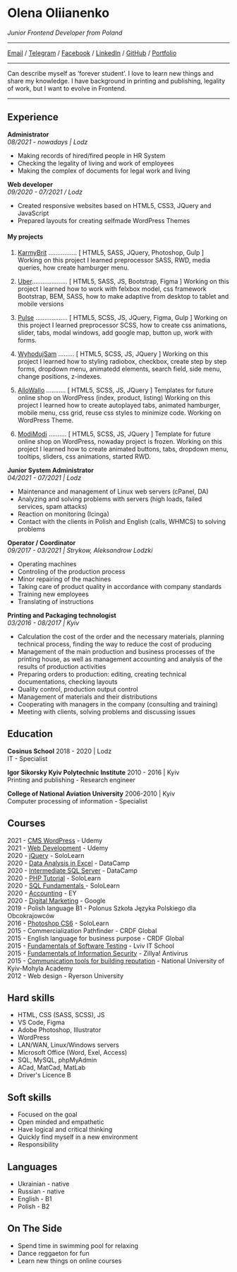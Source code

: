 # Olena Oliianenko

_Junior Frontend Developer from Poland_ <br>

***

[Email](mailto:felangelena@gmail.com) / [Telegram](https://telegram.me/felangelena) / [Facebook](https://www.facebook.com/felangelena/) / [LinkedIn](https://www.linkedin.com/in/felangelena) / [GitHub](https://github.com/felangelena) / [Portfolio](https://felangelena.000webhostapp.com/)

***

Can describe myself as ‘forever student’. I love to learn new things and share my knowledge. 
I have background in printing and publishing, legality of work, but I want to evolve in Frontend. 

***

## Experience
**Administrator**<br>
*08/2021 - nowadays | Lodz*
- Making records of hired/fired people in HR System
- Checking the legality of living and work of employees
- Making the complex of documents for legal work and living

**Web developer**<br>
*09/2020 - 07/2021 / Lodz*
- Created responsive websites based on HTML5, CSS3, JQuery and JavaScript
- Prepared layouts for creating selfmade WordPress Themes

#### My projects
1. [KarmyBrit](https://movie.karmybrit.pl) ................ [ HTML5, SASS, JQuery, Photoshop, Gulp ]    
Working on this project I learned preprocessor SASS, RWD, media queries, how create hamburger menu.
    
2. [Uber](https://felangelena.000webhostapp.com/Uber/).................... [ HTML5, SASS, JS, Bootstrap, Figma ]
Working on this project I learned how to work with felxbox model, css framework Bootstrap, BEM, SASS, how to make adaptive from desktop to tablet and mobile versions
    
3. [Pulse](https://felangelena.000webhostapp.com/Pulse/) .................. [ HTML5, SCSS, JS, JQuery, Figma, Gulp ]
Working on this project I learned preprocessor SCSS, how to create css animations, slider, tabs, modal windows, add google map, button up, work with forms.
    
4. [WyhodujSam](https://felangelena.000webhostapp.com/WyhodujSam/) ......... [ HTML5, SCSS, JS, JQuery ]
Working on this project I learned how to styling radiobox, checkbox, create step by step forms, dropdown menu, animatedd elements, search field, side menu, change positions, z-indexes.
    
5. [AlloWallo](https://felangelena.000webhostapp.com/AlloWallo/) ........... [ HTML5, SCSS, JS, JQuery ] 
Templates for future online shop on WordPress (index, product, listing)
Working on this project I learned how to create autoplayed tabs, animated hamburger, mobile menu, css grid, reuse css styles to minimize code. Working on WordPress Theme.
    
6. [ModiModi](https://felangelena.000webhostapp.com/ModiModi/) .......... [ HTML5, SCSS, JS, JQuery ] 
Template for future online shop on WordPress, nowaday project is frozen.
Working on this project I learned how to create animated buttons, tabs, dropdown menu, tooltips, sliders, css animations, started RWD. 

**Junior System Administrator**<br>
*04/2021 - 07/2021 | Lodz*
- Maintenance and management of Linux web servers (cPanel, DA)
- Analyzing and solving problems with servers (high loads, failed services, spam attacks)
- Reaction on monitoring (Icinga)
- Contact with the clients in Polish and English (calls, WHMCS) to solving problems

**Operator / Coordinator**<br>
*09/2017 - 03/2021 | Strykow, Aleksandrow Lodzki*
- Operating machines
- Controling of the production process
- Minor repairing of the machines
- Taking care of product quality in accordance with company standards
- Training new employees
- Translating of instructions

**Printing and Packaging technologist**<br>
*03/2016 - 08/2017 | Kyiv*
- Calculation the cost of the order and the necessary materials, planning technical process, finding the way to reduce the cost of producing
- Management of the main production and business processes of the printing house, as well as management accounting and analysis of the results of production activities
- Preparing orders to production: editing, creating technical documentations, checking layouts
- Quality control, production output control
- Management of materials and their distributions
- Cooperating with managers in the company (consulting and training)
- Meeting with clients, solving problems and discussing issues

## Education

**Cosinus School** 2018 - 2020 | Lodz<br>
IT - Specialist

**Igor Sikorsky Kyiv Polytechnic Institute** 2010 - 2016 | Kyiv<br>
Printing and publishing - Research engineer

**College of National Aviation University** 2006-2010 | Kyiv<br>
Computer processing of information - Specialist

## Courses

2021 - [CMS WordPress](https://www.udemy.com/certificate/UC-d67596f4-a477-464a-a245-c1a58a07e513/) - Udemy<br>
2021 - [Web Development](https://www.udemy.com/certificate/UC-fee43bfc-c9bb-4ce2-a9ec-13494738e59e/) - Udemy<br>
2020 - [jQuery](https://www.sololearn.com/Certificate/1082-645994/pdf/) - SoloLearn<br>
2020 - [Data Analysis in Excel](https://www.datacamp.com/statement-of-accomplishment/course/07edecef5a01bbdbb3270168e5453da731abaf27) - DataCamp<br>
2020 - [Intermediate SQL Server](https://www.datacamp.com/statement-of-accomplishment/course/069ba42672c063ea939c8fe17ff566c3fab80ef5) - DataCamp<br>
2020 - [PHP Tutorial](https://www.sololearn.com/Certificate/1059-645994/pdf/?mode=download) - SoloLearn<br>
2020 - [SQL Fundamentals ](https://www.sololearn.com/Certificate/1060-645994/pdf/?mode=download) - SoloLearn<br>
2020 - [Accounting](https://courses.prometheus.org.ua:18090/downloads/2b9a3191365d496c83cb392f2c941dd5/Certificate.pdf) - EY<br>
2020 - [Digital Marketing](https://learndigital.withgoogle.com/digitalworkshop-ua/validate-certificate-code) - Google<br>
2019 - Polish language B1 - Polonus Szkoła Języka Polskiego dla Obcokrajowców <br>
2016 - [Photoshop CS6](http://www.sololearn.com/Profile/645994/) - SoloLearn<br>
2015 - Commercialization Pathfinder - CRDF Global<br>
2015 - English language for business purpose - CRDF Global<br>
2015 - [Fundamentals of Software Testing](http://courses.prometheus.org.ua:18090/downloads/9015ab30c21042b99572280a25404b27/Certificate.pdf) - Lviv IT School<br>
2015 - [Fundamentals of Information Security](http://edx.prometheus.org.ua:18090/downloads/629afa0e925f47dd9d5ce45f09524d17/Certificate.pdf) - Zillya! Antivirus<br>
2015 - [Communication tools for building reputation](http://courses.prometheus.org.ua:18090/downloads/f6de5eebf58744058f842b1f336867df/Certificate.pdf) - National University of Kyiv-Mohyla Academy<br>
2012 - Web design - Ryerson University<br>

## Hard skills
- HTML, CSS (SASS, SCSS), JS
- VS Code, Figma
- Adobe Photoshop, Illustrator
- WordPress
- LAN/WAN, Linux/Windows servers
- Microsoft Office (Word, Exel, Access)
- SQL, MySQL, phpMyAdmin
- ACad, MatCad, MatLab
- Driver's Licence B

## Soft skills

- Focused on the goal
- Open minded and empathetic
- Have logical and critical thinking
- Quickly find myself in a new environment
- Responsibility

## Languages

- Ukrainian - native
- Russian - native
- English - B1
- Polish - B2

## On The Side
- Spend time in swimming pool for relaxing
- Dance reggaeton for fun
- Learn new things on online courses
